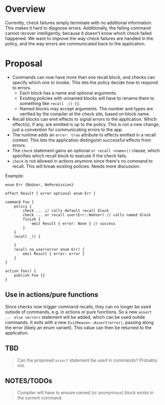 # Overview

Currently, check failures simply terminate with no additional information. This makes it hard to diagnose errors. Additionally, the failing command cannot recover intelligently, because it doesn't know which check failed happened. We want to improve the way check failures are handled in the policy, and the way errors are communicated back to the application.

# Proposal

* Commands can now have more than one recall block, and checks can specify which one to invoke. This lets the policy decide how to respond to errors.
  * Each block has a name and optional arguments.
  * Existing policies with unnamed blocks will have to rename them to something like `recall _() {}`.
  * Named blocks may accept arguments. The number and types are verified by the compiler at the check site, based on block name.
* Recall blocks can emit effects to signal errors to the application. Which effect(s), if any, are emitted is up to the policy. This is not a new change, just a convention for communicating errors to the app.
* The runtime adds an `error: true` attribute to effects emitted in a recall context. This lets the application distinguish successful effects from errors.
* The `check` statement gains an optional `or recall <name>()` clause, which specifies which recall block to execute if the check fails. 
* `check` is not allowed in actions anymore since there's no command to recall. This will break existing policies. Needs more discussion.

Example:

```policy
enum Err {NoUser, NoPermission}

effect Result { error optional enum Err }

command Foo {
    policy {
        check ... // calls default recall block
        check ... or recall user(Err::NoUser) // calls named block
        finish {
            emit Result { error: None } // success
        }
    }
    recall _() {

    }
    recall no_user(error enum Err) {
        emit Result { error: error }
    }
}

action foo() {
    publish Foo {}
}
```

## Use in actions/pure functions

Since checks now trigger command recalls, they can no longer be used outside of commands, e.g. in actions or pure functions. So a new `assert ... else <error>` statement will be added, which can be used outide commands. It exits with a new `ExitReason::Assert(error)`, passing along the error (likely an enum variant). This value can then be returned to the application.

## TBD

> Can the proposed `assert` statement be used in commands? Probably not.

## NOTES/TODOs

> Compiler will have to ensure named (or anonymous) block exists in the current command.
